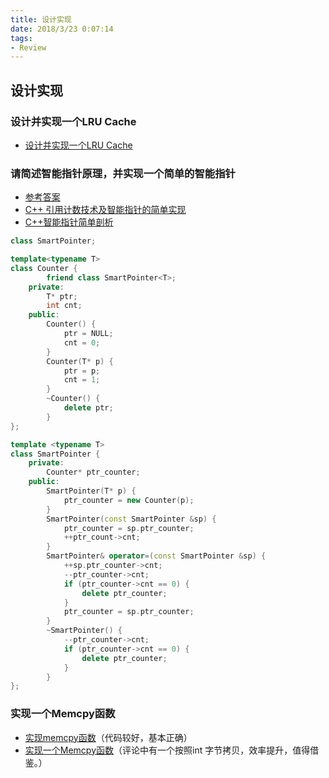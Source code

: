 ```yaml
---
title: 设计实现
date: 2018/3/23 0:07:14 
tags:
- Review
---
```


## 设计实现

### 设计并实现一个LRU Cache
*   [设计并实现一个LRU Cache](https://songlee24.github.io/2015/05/10/design-LRU-Cache/)

### 请简述智能指针原理，并实现一个简单的智能指针
* [参考答案](https://www.nowcoder.com/ta/nine-chapter/review?page=6)
* [C++ 引用计数技术及智能指针的简单实现](http://www.cnblogs.com/QG-whz/p/4777312.html)
* [C++智能指针简单剖析](http://www.cnblogs.com/lanxuezaipiao/p/4132096.html)

```C++
class SmartPointer;

template<typename T>
class Counter {
		friend class SmartPointer<T>;
	private:
		T* ptr;
		int cnt;
	public:
		Counter() {
			ptr = NULL;
			cnt = 0;
		}
		Counter(T* p) {
			ptr = p;
			cnt = 1;
		}
		~Counter() {
			delete ptr;
		}
};

template <typename T>
class SmartPointer {
	private:
		Counter* ptr_counter;
	public:
		SmartPointer(T* p) {
			ptr_counter = new Counter(p);
		}
		SmartPointer(const SmartPointer &sp) {
			ptr_counter = sp.ptr_counter;
			++ptr_count->cnt;
		}
		SmartPointer& operator=(const SmartPointer &sp) {
			++sp.ptr_counter->cnt;
			--ptr_counter->cnt;
			if (ptr_counter->cnt == 0) {
				delete ptr_counter;
			}
			ptr_counter = sp.ptr_counter;
		}
		~SmartPointer() {
			--ptr_counter->cnt;
			if (ptr_counter->cnt == 0) {
				delete ptr_counter;
			}
		}
};

```


### 实现一个Memcpy函数
* [实现memcpy函数](https://my.oschina.net/renhc/blog/36345)（代码较好，基本正确）      
* [实现一个Memcpy函数](https://www.nowcoder.com/questionTerminal/9602083ec8d749999d86adf8a725b4f7)（评论中有一个按照int 字节拷贝，效率提升，值得借鉴。）
